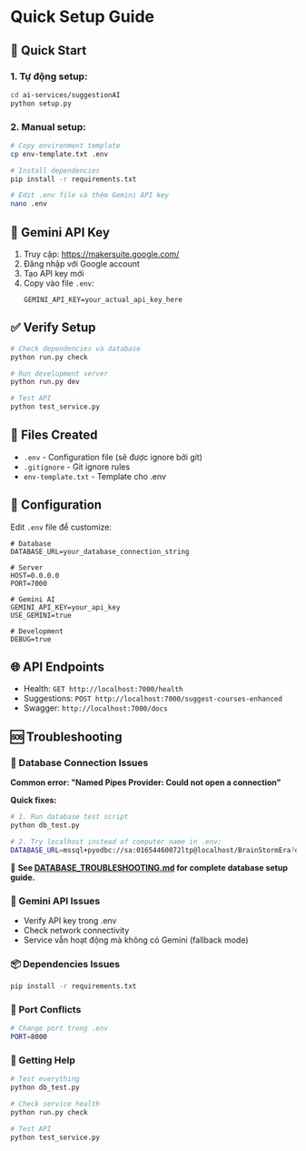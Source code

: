 # Quick Setup Guide

## 🚀 Quick Start

### 1. Tự động setup:
```bash
cd ai-services/suggestionAI
python setup.py
```

### 2. Manual setup:
```bash
# Copy environment template
cp env-template.txt .env

# Install dependencies
pip install -r requirements.txt

# Edit .env file và thêm Gemini API key
nano .env
```

## 🔑 Gemini API Key

1. Truy cập: https://makersuite.google.com/
2. Đăng nhập với Google account
3. Tạo API key mới
4. Copy vào file `.env`:
   ```
   GEMINI_API_KEY=your_actual_api_key_here
   ```

## ✅ Verify Setup

```bash
# Check dependencies và database
python run.py check

# Run development server
python run.py dev

# Test API
python test_service.py
```

## 📁 Files Created

- `.env` - Configuration file (sẽ được ignore bởi git)
- `.gitignore` - Git ignore rules
- `env-template.txt` - Template cho .env

## 🔧 Configuration

Edit `.env` file để customize:

```env
# Database
DATABASE_URL=your_database_connection_string

# Server
HOST=0.0.0.0
PORT=7000

# Gemini AI
GEMINI_API_KEY=your_api_key
USE_GEMINI=true

# Development
DEBUG=true
```

## 🌐 API Endpoints

- Health: `GET http://localhost:7000/health`
- Suggestions: `POST http://localhost:7000/suggest-courses-enhanced`
- Swagger: `http://localhost:7000/docs`

## 🆘 Troubleshooting

### 🔧 Database Connection Issues
**Common error: "Named Pipes Provider: Could not open a connection"**

**Quick fixes:**
```bash
# 1. Run database test script
python db_test.py

# 2. Try localhost instead of computer name in .env:
DATABASE_URL=mssql+pyodbc://sa:01654460072ltp@localhost/BrainStormEra?driver=ODBC+Driver+17+for+SQL+Server&TrustServerCertificate=yes
```

📖 **See [DATABASE_TROUBLESHOOTING.md](DATABASE_TROUBLESHOOTING.md) for complete database setup guide.**

### 🤖 Gemini API Issues
- Verify API key trong .env
- Check network connectivity
- Service vẫn hoạt động mà không có Gemini (fallback mode)

### 📦 Dependencies Issues
```bash
pip install -r requirements.txt
```

### 🔌 Port Conflicts
```bash
# Change port trong .env
PORT=8000
```

### 🚨 Getting Help
```bash
# Test everything
python db_test.py

# Check service health
python run.py check

# Test API
python test_service.py
``` 